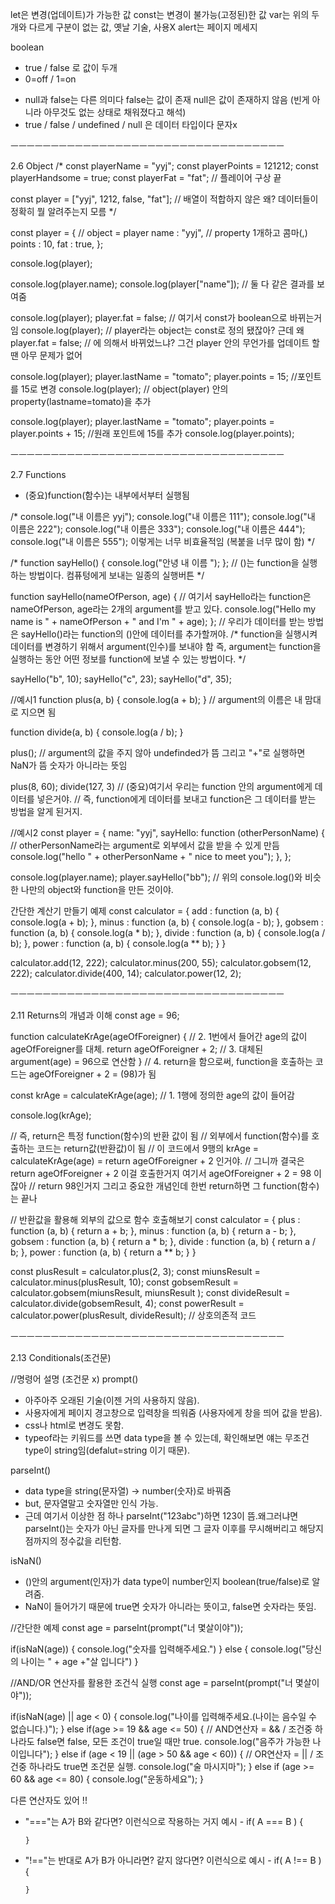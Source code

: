  let은 변경(업데이트)가 가능한 값
const는 변경이 불가능(고정된)한 값
var는 위의 두개와 다르게 구분이 없는 값, 옛날 기술, 사용X
alert는 페이지 메세지

boolean
- true / false 로 값이 두개
- 0=off / 1=on

+ null과 false는 다른 의미다 false는 값이 존재 null은 값이 존재하지 않음 (빈게 아니라 아무것도 없는 상태로 채워졌다고 해석)
+ true / false / undefined / null 은 데이터 타입이다 문자x


ㅡㅡㅡㅡㅡㅡㅡㅡㅡㅡㅡㅡㅡㅡㅡㅡㅡㅡㅡㅡㅡㅡㅡㅡㅡㅡㅡㅡㅡㅡㅡㅡㅡㅡ


2.6 Object
/*
const playerName = "yyj";
const playerPoints = 121212;
const playerHandsome = true;
const playerFat = "fat";
// 플레이어 구상 끝

const player = ["yyj", 1212, false, "fat"];
// 배열이 적합하지 않은 왜? 데이터들이 정확히 뭘 알려주는지 모름
*/

const player = {  // object = player
    name : "yyj", // property 1개하고 콤마(,)
    points : 10,
    fat : true,
};

console.log(player);

console.log(player.name);
console.log(player["name"]);
// 둘 다 같은 결과를 보여줌

console.log(player);
player.fat = false; // 여기서 const가 boolean으로 바뀌는거임
console.log(player);
// player라는 object는 const로 정의 됐잖아? 근데 왜 player.fat = false;
// 에 의해서 바뀌었느냐? 그건  player 안의 무언가를 업데이트 할 땐 아무 문제가 없어

console.log(player);
player.lastName = "tomato";
player.points = 15; //포인트를 15로 변경
console.log(player);
// object(player) 안의 property(lastname=tomato)을 추가 

console.log(player);
player.lastName = "tomato";
player.points = player.points + 15; //원래 포인트에 15를 추가
console.log(player.points);


ㅡㅡㅡㅡㅡㅡㅡㅡㅡㅡㅡㅡㅡㅡㅡㅡㅡㅡㅡㅡㅡㅡㅡㅡㅡㅡㅡㅡㅡㅡㅡㅡㅡㅡ


2.7 Functions
- (중요)function(함수)는 내부에서부터 실행됨

/*
console.log("내 이름은 yyj");
console.log("내 이름은 111");
console.log("내 이름은 222");
console.log("내 이름은 333");
console.log("내 이름은 444");
console.log("내 이름은 555");
이렇게는 너무 비효율적임 (복붙을 너무 많이 함)
*/

/*
function sayHello() {
    console.log("안녕 내 이름 ");
};
// ()는 function을 실행하는 방법이다. 컴퓨텅에게 보내는 일종의 실행버튼
*/

function sayHello(nameOfPerson, age) { // 여기서 sayHello라는 function은 nameOfPerson, age라는 2개의 argument를 받고 있다.
    console.log("Hello my name is " + nameOfPerson + " and I'm " + age);
};
// 우리가 데이터를 받는 방법은 sayHello()라는 function의 ()안에 데이터를 추가할꺼야.
/* function을 실행시켜 데이터를 변경하기 위해서 argument(인수)를 보내야 함 
   즉, argument는 function을 실행하는 동안 어떤 정보를 function에 보낼 수 있는 방법이다.
*/

sayHello("b", 10);
sayHello("c", 23);
sayHello("d", 35);



//예시1
function plus(a, b) {
    console.log(a + b);
}
// argument의 이름은 내 맘대로 지으면 됨

function divide(a, b) {
    console.log(a / b);
}

plus(); 
// argument의 값을 주지 않아 undefinded가 뜸 그리고 "+"로 실행하면 NaN가 뜸 숫자가 아니라는 뜻임

plus(8, 60);
divide(127, 3)
// (중요)여기서 우리는 function 안의 argument에게 데이터를 넣은거야. 
// 즉, function에게 데이터를 보내고 function은 그 데이터를 받는 방법을 알게 된거지.

//예시2
const player = {
    name: "yyj",
    sayHello: function (otherPersonName) { // otherPersonName라는 argument로 외부에서 값을 받을 수 있게 만듬
        console.log("hello " + otherPersonName + " nice to meet you");
    },
};

console.log(player.name);
player.sayHello("bb"); 
// 위의 console.log()와 비슷한 나만의 object와 function을 만든 것이야.


간단한 계산기 만들기 예제
const calculator = {
    add : function (a, b) {
        console.log(a + b);
    },
    minus : function (a, b) {
        console.log(a - b);
    },
    gobsem : function (a, b) {
        console.log(a * b);
    },
    divide : function (a, b) {
        console.log(a / b);
    },
    power : function (a, b) {
        console.log(a ** b);
    }
}

calculator.add(12, 222);
calculator.minus(200, 55);
calculator.gobsem(12, 222);
calculator.divide(400, 14);
calculator.power(12, 2);


ㅡㅡㅡㅡㅡㅡㅡㅡㅡㅡㅡㅡㅡㅡㅡㅡㅡㅡㅡㅡㅡㅡㅡㅡㅡㅡㅡㅡㅡㅡㅡㅡㅡㅡ


2.11 Returns의 개념과 이해
const age = 96;

function calculateKrAge(ageOfForeigner) { // 2. 1번에서 들어간 age의 값이 ageOfForeigner를 대체.
    return ageOfForeigner + 2; // 3. 대체된 argument(age) = 96으로 연산함
}                              // 4. return을 함으로써, function을 호출하는 코드는 ageOfForeigner + 2 = (98)가 됨

const krAge = calculateKrAge(age); // 1. 1행에 정의한 age의 값이 들어감

console.log(krAge);

// 즉, return은 특정 function(함수)의 반환 값이 됨
// 외부에서 function(함수)를 호출하는 코드는 return값(반환값)이 됨
// 이 코드에서 9행의 krAge = calculateKrAge(age) = return ageOfForeigner + 2 인거야.
// 그니까 결국은 return ageOfForeigner + 2 이걸 호출한거지 여기서 ageOfForeigner + 2 = 98 이잖아
// return 98인거지 그리고 중요한 개념인데 한번 return하면 그 function(함수)는 끝나



// 반환값을 활용해 외부의 값으로 함수 호출해보기
const calculator = {
    plus : function (a, b) {
        return a + b;
    },
    minus : function (a, b) {
        return a - b;
    },
    gobsem : function (a, b) {
        return a * b;
    },
    divide : function (a, b) {
        return a / b;
    },
    power : function (a, b) {
        return a ** b;
    }
}

const plusResult = calculator.plus(2, 3);
const miunsResult = calculator.minus(plusResult, 10);
const gobsemResult = calculator.gobsem(miunsResult, miunsResult );
const divideResult = calculator.divide(gobsemResult, 4);
const powerResult = calculator.power(plusResult, divideResult);
// 상호의존적 코드


ㅡㅡㅡㅡㅡㅡㅡㅡㅡㅡㅡㅡㅡㅡㅡㅡㅡㅡㅡㅡㅡㅡㅡㅡㅡㅡㅡㅡㅡㅡㅡㅡㅡㅡ


2.13 Conditionals(조건문)

//명령어 설명 (조건문 x)
prompt()
- 아주아주 오래된 기술(이젠 거의 사용하지 않음).
- 사용자에게 페이지 경고창으로 입력창을 띄워줌 (사용자에게 창을 띄어 값을 받음).
- css나 html로 변경도 못함.
- typeof라는 키워드를 쓰면 data type을 볼 수 있는데, 확인해보면 얘는 무조건 type이 string임(defalut=string 이기 때문).

parseInt()
- data type을 string(문자열) -> number(숫자)로 바꿔줌
- but, 문자열말고 숫자열만 인식 가능.
- 근데 여기서 이상한 점 하나 parseInt("123abc")하면 123이 뜸.왜그러냐면 parseInt()는 숫자가 아닌 글자를 만나게 되면 그 글자 이후를 무시해버리고 해당지점까지의 정수값을 리턴함.

isNaN()
- ()안의 argument(인자)가 data type이 number인지 boolean(true/false)로 알려줌.
- NaN이 들어가기 때문에 true면 숫자가 아니라는 뜻이고, false면 숫자라는 뜻임.



//간단한 예제
 const age = parseInt(prompt("너 몇살이야"));

 if(isNaN(age)) {
    console.log("숫자를 입력해주세요.")
 } else {
    console.log("당신의 나이는 " + age +"살 입니다")
 }


 //AND/OR 연산자를 활용한 조건식 실행
 const age = parseInt(prompt("너 몇살이야"));

 if(isNaN(age) || age < 0) {
    console.log("나이를 입력해주세요.(나이는 음수일 수 없습니다.)");
 } else if(age >= 19 && age <= 50) { // AND연산자 = && / 조건중 하나라도 false면 false, 모든 조건이 true일 때만 true.
    console.log("음주가 가능한 나이입니다");
 } else if (age < 19 || (age > 50 && age < 60)) { // OR연산자 = || / 조건중 하나라도 true면 조건문 실행.
    console.log("술 마시지마");
 } else if (age >= 60  && age <= 80) {
    console.log("운동하세요");
 } 


다른 연산자도 있어 !!
- "==="는 A가 B와 같다면? 이런식으로 작용하는 거지 
  예시 - if( A === B ) {
    ~~~~~~~~~~~~~~~~~
  }  
- "!=="는 반대로 A가 B가 아니라면? 같지 않다면? 이런식으로
  예시 - if( A !== B ) {
    ~~~~~~~~~~~~~~~~~
  }  
